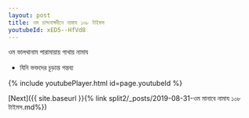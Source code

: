 ```yaml
---
layout: post
title: ওম চান্দনাঙ্গদীনে নামায ১০৮ টাইমস
youtubeId: xED5--HfVd8
---
```

 
 
 ওম ভালথানাম পারামায়ায় গাথায় নামায  
 
 -  যিনি ভক্তদের চূড়ান্ত গন্তব্য 
 
  
 
  
 
 
 
 
 
 


{% include youtubePlayer.html id=page.youtubeId %}
 
[Next]({{ site.baseurl }}{% link  split2/_posts/2019-08-31-ওম মানাবে নামায ১০৮ টাইমস.md%})
 
